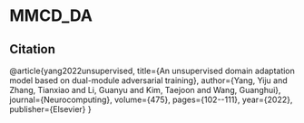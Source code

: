 # MMCD_DA

## Citation

@article{yang2022unsupervised,
  title={An unsupervised domain adaptation model based on dual-module adversarial training},
  author={Yang, Yiju and Zhang, Tianxiao and Li, Guanyu and Kim, Taejoon and Wang, Guanghui},
  journal={Neurocomputing},
  volume={475},
  pages={102--111},
  year={2022},
  publisher={Elsevier}
}
